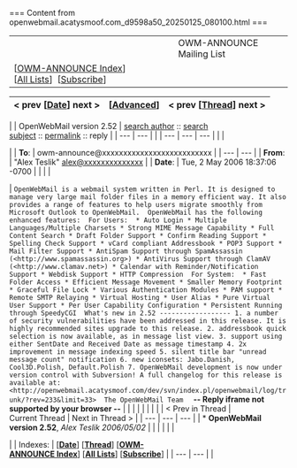=== Content from openwebmail.acatysmoof.com_d9598a50_20250125_080100.html ===


|  | | |
| --- | --- | --- |
| | OWM-ANNOUNCE Mailing List | | --- | | | |
| [[OWM-ANNOUNCE Index](../)]  [[All Lists](/archive/html/index.htm)]  [[Subscribe](http://openwebmail.acatysmoof.com/archive/mj_wwwusr.pl?func=lists-long)] | | |

| < prev **[[Date](index.html#00000)]** next > | [[Advanced](/archive/search/index.pl)] | < prev **[[Thread](threads.html#00000)]** next > |
| --- | --- | --- |

| | OpenWebMail version 2.52 | [search author](/archive/search/index.pl?query=%2Bfrom%3A%22Alex%20Teslik%22&sort=date%3Aearly) :: [search subject](/archive/search/index.pl?query=%2Bsubject%3A%22OpenWebMail%20version%202.52%22&sort=date%3Aearly) :: [permalink](http://openwebmail.acatysmoof.com/archive/search.pl?msgid=20060503012041.M25395%40acatysmoof.com) :: reply | | --- | --- | |
| --- | --- | --- |
|  |

| | **To**: | owm-announce@xxxxxxxxxxxxxxxxxxxxxxxxxx | | --- | --- | | **From**: | "Alex Teslik" <alex@xxxxxxxxxxxxxx> | | **Date**: | Tue, 2 May 2006 18:37:06 -0700 | |
|  |

| ``` OpenWebMail is a webmail system written in Perl. It is designed to manage very large mail folder files in a memory efficient way. It also provides a range of features to help users migrate smoothly from Microsoft Outlook to OpenWebMail.  OpenWebMail has the following enhanced features:  For Users:  * Auto Login * Multiple Languages/Multiple Charsets * Strong MIME Message Capability * Full Content Search * Draft Folder Support * Confirm Reading Support * Spelling Check Support * vCard compliant Addressbook * POP3 Support * Mail Filter Support * AntiSpam Support through SpamAssassin (<http://www.spamassassin.org>) * AntiVirus Support through ClamAV (<http://www.clamav.net>) * Calendar with Reminder/Notification Support * Webdisk Support * HTTP Compression  For System:  * Fast Folder Access * Efficient Message Movement * Smaller Memory Footprint * Graceful File Lock * Various Authentication Modules * PAM support * Remote SMTP Relaying * Virtual Hosting * User Alias * Pure Virtual User Support * Per User Capability Configuration * Persistent Running through SpeedyCGI  What's new in 2.52 ------------------ 1. a number of security vulnerabilities have been addressed in this release. It is highly recommended sites upgrade to this release. 2. addressbook quick selection is now available, as in message list view. 3. support using either SentDate and Received Date as message timestamp 4. 2x improvement in message indexing speed 5. silent title bar "unread message count" notification 6. new iconsets: Jabo.Danish, Cool3D.Polish, Default.Polish 7. OpenWebMail development is now under version control with Subversion! A full changelog for this release is available at: <http://openwebmail.acatysmoof.com/dev/svn/index.pl/openwebmail/log/trunk/?rev=233&limit=33>  The OpenWebMail Team   ```     **-- Reply iframe not supported by your browser --** |
|  |
|  |
|  |
| | < Prev in Thread | Current Thread | Next in Thread > | | --- | --- | --- | | * **OpenWebMail version 2.52**, *Alex Teslik 2006/05/02* | | | |
|  |

| | Indexes: | [[**Date**](index.html#00000)] [[**Thread**](threads.html#00000)] [[**OWM-ANNOUNCE Index**](../)] [[**All Lists**](/archive/html/index.htm)] [[**Subscribe**](http://openwebmail.acatysmoof.com/archive/mj_wwwusr.pl?func=lists-long)] | | --- | --- | |


